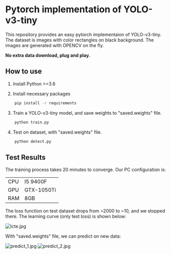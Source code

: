 # Pytorch implementation of YOLO-v3-tiny

This repository provides an easy pytorch implementaion of YOLO-v3-tiny.
The dataset is images with color rectangles on black background. 
The images are generated with OPENCV on the fly. 


**No extra data download, plug and play.**


## How to use

1. Install Python >=3.6

2. Install necessary packages
```bash
    pip install -r requirements
```

3. Train a YOLO-v3-tiny model, and save weights to "saved.weights" file.
```bash
    python train.py
```

4. Test on dataset, with "saved.weights" file.
```bash
    python detect.py
```

## Test Results

The training process takes 20 minutes to converge. 
Our PC configuration is:

|  |  |
| --- | --- |
| CPU | I5 9400F |
| GPU | GTX-1050Ti |
| RAM | 8GB |


The loss function on test dataset drops from ~2000 to ~10, and we stopped there.
The learning curve (only test loss) is shown below:

![lcte.jpg](https://wx2.sinaimg.cn/mw690/008b8Ivhly1ghw3g4gxoej30hs0dc74l.jpg)

With "saved.weights" file, we can predict on new data:

![predict_1.jpg](https://wx2.sinaimg.cn/small/008b8Ivhgy1ghvjhntdvvj30eg0ega9x.jpg)
![predict_2.jpg](https://wx3.sinaimg.cn/small/008b8Ivhgy1ghvjhlf3c8j30eg0egdfo.jpg)


